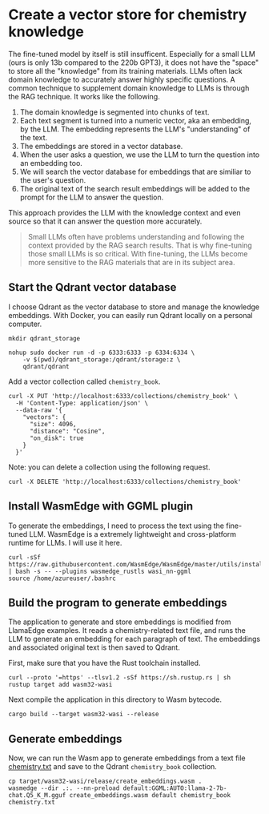 # Create a vector store for chemistry knowledge

The fine-tuned model by itself is still insufficent. Especially for a small LLM (ours is only 13b compared to the 220b GPT3), it does not have the "space" to store all the "knowledge" from its training materials. LLMs often lack domain knowledge to accurately answer highly specific questions. A common technique to supplement domain knowledge to LLMs is through the RAG technique. It works like the following.

1. The domain knowledge is segmented into chunks of text.
2. Each text segment is turned into a numeric vector, aka an embedding, by the LLM. The embedding represents the LLM's "understanding" of the text.
3. The embeddings are stored in a vector database.
4. When the user asks a question, we use the LLM to turn the question into an embedding too.
5. We will search the vector database for embeddings that are similiar to the user's question.
6. The original text of the search result embeddings will be added to the prompt for the LLM to answer the question.

This approach provides the LLM with the knowledge context and even source so that it can answer the question more accurately.

> Small LLMs often have problems understanding and following the context provided by the RAG search results. That is why fine-tuning those small LLMs is so critical. With fine-tuning, the LLMs become more sensitive to the RAG materials that are in its subject area.

## Start the Qdrant vector database

I choose Qdrant as the vector database to store and manage the knowledge embeddings. With Docker, you can easily run Qdrant locally on a personal computer.

```
mkdir qdrant_storage

nohup sudo docker run -d -p 6333:6333 -p 6334:6334 \
    -v $(pwd)/qdrant_storage:/qdrant/storage:z \
    qdrant/qdrant
```

Add a vector collection called `chemistry_book`.

```
curl -X PUT 'http://localhost:6333/collections/chemistry_book' \
  -H 'Content-Type: application/json' \
  --data-raw '{
    "vectors": {
      "size": 4096,
      "distance": "Cosine",
      "on_disk": true
    }
  }'
```

Note: you can delete a collection using the following request.

```
curl -X DELETE 'http://localhost:6333/collections/chemistry_book'
```

## Install WasmEdge with GGML plugin

To generate the embeddings, I need to process the text using the fine-tuned LLM. WasmEdge is a extremely lightweight and cross-platform runtime for LLMs. I will use it here.

```
curl -sSf https://raw.githubusercontent.com/WasmEdge/WasmEdge/master/utils/install.sh | bash -s -- --plugins wasmedge_rustls wasi_nn-ggml
source /home/azureuser/.bashrc
```

## Build the program to generate embeddings

The application to generate and store embeddings is modified from LlamaEdge examples. It reads a chemistry-related text file, and runs the LLM to generate an embedding for each paragraph of text. The embeddings and associated original text is then saved to Qdrant.

First, make sure that you have the Rust toolchain installed.

```
curl --proto '=https' --tlsv1.2 -sSf https://sh.rustup.rs | sh
rustup target add wasm32-wasi
```

Next compile the application in this directory to Wasm bytecode.

```
cargo build --target wasm32-wasi --release
```

## Generate embeddings

Now, we can run the Wasm app to generate embeddings from a text file [chemistry.txt](chemistry.txt) and save to the Qdrant `chemistry_book` collection.

```
cp target/wasm32-wasi/release/create_embeddings.wasm .
wasmedge --dir .:. --nn-preload default:GGML:AUTO:llama-2-7b-chat.Q5_K_M.gguf create_embeddings.wasm default chemistry_book chemistry.txt
```


